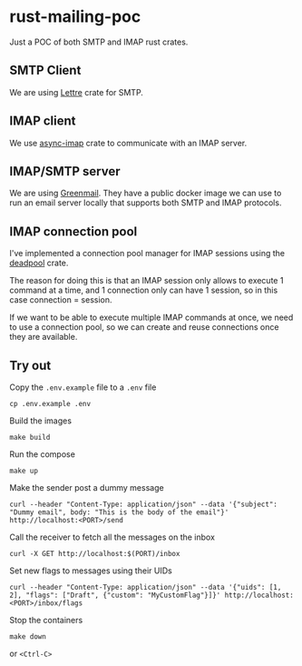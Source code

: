 # rust-mailing-poc

Just a POC of both SMTP and IMAP rust crates.

## SMTP Client

We are using [Lettre](https://github.com/lettre/lettre) crate for SMTP.

## IMAP client

We use [async-imap](https://github.com/async-email/async-imap) crate to communicate with an IMAP server.

## IMAP/SMTP server

We are using [Greenmail](https://greenmail-mail-test.github.io/greenmail/).
They have a public docker image we can use to run an email server locally that supports both SMTP and IMAP protocols.

## IMAP connection pool

I've implemented a connection pool manager for IMAP sessions using the [deadpool](https://github.com/bikeshedder/deadpool) crate.

The reason for doing this is that an IMAP session only allows to execute 1 command at a time, and 1 connection only can have 1 session, so in this case connection = session. 

If we want to be able to execute multiple IMAP commands at once, we need to use a connection pool, so we can create and reuse connections once they are available.

## Try out

Copy the `.env.example` file to a `.env` file 

```
cp .env.example .env
```

Build the images 

```
make build
```

Run the compose 

```
make up
```

Make the sender post a dummy message 

```
curl --header "Content-Type: application/json" --data '{"subject": "Dummy email", body: "This is the body of the email"}' http://localhost:<PORT>/send
```

Call the receiver to fetch all the messages on the inbox

```
curl -X GET http://localhost:$(PORT)/inbox
```

Set new flags to messages using their UIDs

```
curl --header "Content-Type: application/json" --data '{"uids": [1, 2], "flags": ["Draft", {"custom": "MyCustomFlag"}]}' http://localhost:<PORT>/inbox/flags
```

Stop the containers 

```
make down
```

or `<Ctrl-C>`

